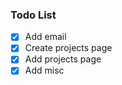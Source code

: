 
### Todo List

- [x] Add email 
- [X] Create projects page
- [X] Add projects page
- [X] Add misc  

